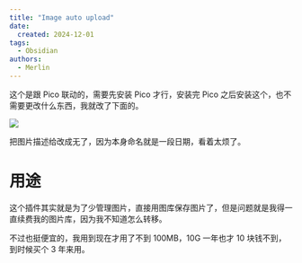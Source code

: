 ```yaml
---
title: "Image auto upload"
date:
  created: 2024-12-01
tags:
  - Obsidian
authors:
  - Merlin
---
```


这个是跟 Pico 联动的，需要先安装 Pico 才行，安装完 Pico 之后安装这个，也不需要更改什么东西，我就改了下面的。

![](https://tree-1327913400.cos.ap-nanjing.myqcloud.com/imgs/202412011224971.webp)

把图片描述给改成无了，因为本身命名就是一段日期，看着太烦了。

# 用途

这个插件其实就是为了少管理图片，直接用图库保存图片了，但是问题就是我得一直续费我的图片库，因为我不知道怎么转移。

不过也挺便宜的，我用到现在才用了不到 100MB，10G 一年也才 10 块钱不到，到时候买个 3 年来用。
